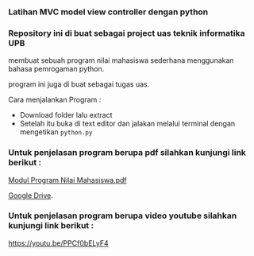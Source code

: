 ### Latihan MVC model view controller dengan python

### Repository ini di buat sebagai project uas teknik informatika UPB

membuat sebuah program nilai mahasiswa sederhana menggunakan bahasa pemrogaman python.

program ini juga di buat sebagai tugas uas.

Cara menjalankan Program : 

- Download folder lalu extract
- Setelah itu buka di text editor dan jalakan melalui terminal dengan mengetikan `python.py`

### Untuk penjelasan program berupa pdf silahkan kunjungi link berikut :

[Modul Program Nilai Mahasiswa.pdf](https://github.com/Rayiden20/project-uas16/files/10370971/Modul.Program.Nilai.Mahasiswa.pdf)

[Google Drive](https://drive.google.com/open?id=1MHRPEJGVjAsbjXQSwRrm3UgMPqwg7mtK&authuser=prmanaputra75%40gmail.com&usp=drive_fs).

### Untuk penjelasan program berupa video youtube silahkan kunjungi link berikut :

https://youtu.be/PPCf0bELyF4
